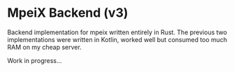 # MpeiX Backend (v3)

Backend implementation for mpeix written entirely in Rust. The previous two implementations were written in Kotlin, worked well but consumed too much RAM on my cheap server.

Work in progress...
